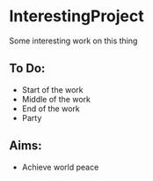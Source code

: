 # InterestingProject
Some interesting work on this thing

## To Do:
- Start of the work
- Middle of the work
- End of the work
- Party

## Aims:
- Achieve world peace
 